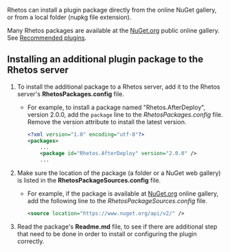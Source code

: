 Rhetos can install a plugin package directly from the online NuGet gallery, or from a local folder (nupkg file extension).

Many Rhetos packages are available at the [NuGet.org](https://www.nuget.org/) public online gallery.
See [Recommended plugins](https://github.com/Rhetos/Rhetos/wiki/Home#recommended-plugins).

## Installing an additional plugin package to the Rhetos server

1. To install the additional package to a Rhetos server, add it to the Rhetos server's **RhetosPackages.config** file.
    * For example, to install a package named "Rhetos.AfterDeploy", version 2.0.0, add the `package` line to the *RhetosPackages.config* file. Remove the version attribute to install the latest version.

        ```XML
        <?xml version="1.0" encoding="utf-8"?>
        <packages>
            ...
            <package id="Rhetos.AfterDeploy" version="2.0.0" />
            ...
        ```

2. Make sure the location of the package (a folder or a NuGet web gallery) is listed in the **RhetosPackageSources.config** file.
    * For example, if the package is available at [NuGet.org](https://www.nuget.org/) online gallery, add the following line to the *RhetosPackageSources.config* file.

        ```XML
        <source location="https://www.nuget.org/api/v2/" />
        ```

3. Read the package's **Readme.md** file, to see if there are additional step that need to be done in order to install or configuring the plugin correctly.
